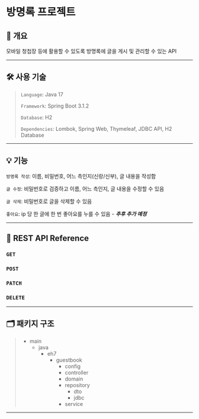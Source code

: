 방명록 프로젝트
==========

## 💬 개요
모바일 청첩장 등에 활용할 수 있도록 방명록에 글을 게시 및 관리할 수 있는 API

----------

## 🛠 사용 기술
> `Language`: Java 17
>
> `Framework`: Spring Boot 3.1.2
> 
> `Database`: H2
> 
> `Dependencies`: Lombok, Spring Web, Thymeleaf, JDBC API, H2 Database

----------

## 💡 기능
`방명록 작성`: 이름, 비밀번호, 어느 측인지(신랑/신부), 글 내용을 작성함

`글 수정`: 비밀번호로 검증하고 이름, 어느 측인지, 글 내용을 수정할 수 있음

`글 삭제`: 비밀번호로 글을 삭제할 수 있음

`좋아요`: ip 당 한 글에 한 번 좋아요를 누를 수 있음 - ***추후 추가 예정***

----------

## 🚪 REST API Reference

### `GET`

### `POST`

### `PATCH`

### `DELETE`

----------

## 🗂 패키지 구조

> - main
>   - java
>     - eh7
>       - guestbook
>         - config
>         - controller
>         - domain
>         - repository
>           - dto
>           - jdbc
>         - service

----------